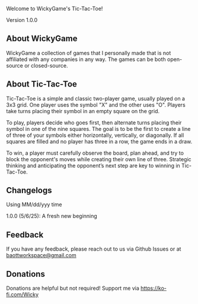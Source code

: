 Welcome to WickyGame's Tic-Tac-Toe!

Version 1.0.0

## About WickyGame

WickyGame a collection of games that I personally made that is not affiliated with any companies in any way. The games can be both open-source or closed-source.
## About Tic-Tac-Toe

Tic-Tac-Toe is a simple and classic two-player game, usually played on a 3x3 grid. One player uses the symbol "X" and the other uses "O". Players take turns placing their symbol in an empty square on the grid.

To play, players decide who goes first, then alternate turns placing their symbol in one of the nine squares. The goal is to be the first to create a line of three of your symbols either horizontally, vertically, or diagonally. If all squares are filled and no player has three in a row, the game ends in a draw.

To win, a player must carefully observe the board, plan ahead, and try to block the opponent's moves while creating their own line of three. Strategic thinking and anticipating the opponent’s next step are key to winning in Tic-Tac-Toe.
## Changelogs
Using MM/dd/yyy time

1.0.0 (5/6/25): A fresh new beginning
## Feedback

If you have any feedback, please reach out to us via Github Issues or at baottworkspace@gmail.com


## Donations
Donations are helpful but not required!
Support me via https://ko-fi.com/Wicky